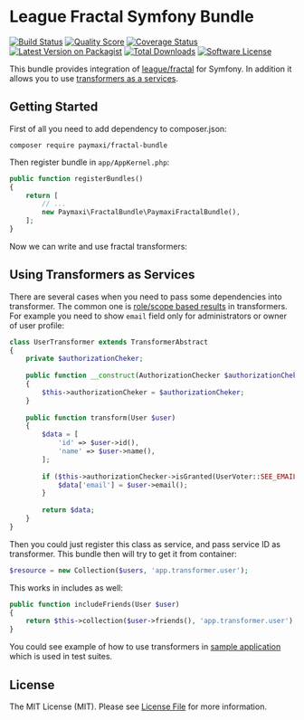 League Fractal Symfony Bundle
=============================

[![Build Status][ico-travis]][link-travis]
[![Quality Score][ico-code-quality]][link-code-quality]
[![Coverage Status][ico-scrutinizer]][link-scrutinizer]
[![Latest Version on Packagist][ico-version]][link-packagist]
[![Total Downloads][ico-downloads]][link-downloads]
[![Software License][ico-license]](LICENSE.md)

This bundle provides integration of [league/fractal](https://github.com/thephpleague/fractal) for Symfony. In addition it allows you to use [transformers as a services](#using-transformers-as-services).

## Getting Started

First of all you need to add dependency to composer.json:

```
composer require paymaxi/fractal-bundle
```

Then register bundle in `app/AppKernel.php`:

```php
public function registerBundles()
{
    return [
        // ...
        new Paymaxi\FractalBundle\PaymaxiFractalBundle(),
    ];
}
```

Now we can write and use fractal transformers:

## Using Transformers as Services

There are several cases when you need to pass some dependencies into transformer. The common one is [role/scope based results](https://github.com/thephpleague/fractal/issues/327) in transformers. For example you need to show `email` field only for administrators or owner of user profile:

```php
class UserTransformer extends TransformerAbstract
{
    private $authorizationCheker;
    
    public function __construct(AuthorizationChecker $authorizationCheker)
    {
        $this->authorizationCheker = $authorizationCheker;
    }
    
    public function transform(User $user)
    {
        $data = [
            'id' => $user->id(),
            'name' => $user->name(),
        ];
        
        if ($this->authorizationChecker->isGranted(UserVoter::SEE_EMAIL, $user)) {
            $data['email'] = $user->email();
        }
        
        return $data;
    }
}
```

Then you could just register this class as service, and pass service ID as transformer. This bundle then will try to get it from container:

```php
$resource = new Collection($users, 'app.transformer.user');
```

This works in includes as well:

```php
public function includeFriends(User $user)
{    
    return $this->collection($user->friends(), 'app.transformer.user');
}
```

You could see example of how to use transformers in [sample application](tests/Fixtures) which is used in test suites.

## License

The MIT License (MIT). Please see [License File](LICENSE.md) for more information.

[ico-version]: https://img.shields.io/packagist/v/paymaxi/fractal-bundle.svg?style=flat-square
[ico-license]: https://img.shields.io/badge/license-MIT-brightgreen.svg?style=flat-square
[ico-travis]: https://img.shields.io/travis/paymaxi/FractalBundle/master.svg?style=flat-square
[ico-scrutinizer]: https://img.shields.io/scrutinizer/coverage/g/paymaxi/FractalBundle.svg?style=flat-square
[ico-code-quality]: https://img.shields.io/scrutinizer/g/paymaxi/FractalBundle.svg?style=flat-square
[ico-downloads]: https://img.shields.io/packagist/dt/paymaxi/fractal-bundle.svg?style=flat-square

[link-packagist]: https://packagist.org/packages/paymaxi/fractal-bundle
[link-travis]: https://travis-ci.org/paymaxi/FractalBundle
[link-scrutinizer]: https://scrutinizer-ci.com/g/paymaxi/FractalBundle//code-structure
[link-code-quality]: https://scrutinizer-ci.com/g/paymaxi/FractalBundle/
[link-downloads]: https://packagist.org/packages/paymaxi/fractal-bundle
[link-author]: https://github.com/paymaxi/fractal-bundle
[link-contributors]: ../../contributors
